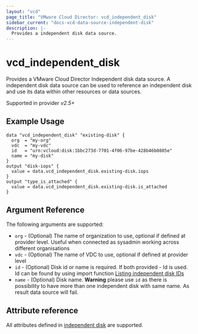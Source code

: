 ```yaml
---
layout: "vcd"
page_title: "VMware Cloud Director: vcd_independent_disk"
sidebar_current: "docs-vcd-data-source-independent-disk"
description: |-
  Provides a independent disk data source.
---
```


# vcd\_independent\_disk

Provides a VMware Cloud Director Independent disk data source. A independent disk data source can be used to reference an independent disk and use its 
data within other resources or data sources.

Supported in provider *v2.5+*

## Example Usage

```hcl
data "vcd_independent_disk" "existing-disk" {
  org  = "my-org"
  vdc  = "my-vdc"
  id   = "urn:vcloud:disk:1bbc273d-7701-4f06-97be-428b46b0805e"
  name = "my-disk"
}
output "disk-iops" {
  value = data.vcd_independent_disk.existing-disk.iops
}
output "type_is_attached" {
  value = data.vcd_independent_disk.existing-disk.is_attached
}
```

## Argument Reference

The following arguments are supported:

* `org` - (Optional) The name of organization to use, optional if defined at provider level. Useful when connected as sysadmin working across different organisations
* `vdc` - (Optional) The name of VDC to use, optional if defined at provider level
* `id` - (Optional) Disk id or name is required. If both provided - Id is used. Id can be found by using import function [Listing independent disk IDs](/providers/vmware/vcd/latest/docs/resources/independent_disk.html#listing-independent-disk-ids) 
* `name` - (Optional) Disk name.  **Warning** please use `id` as there is possibility to have more than one independent disk with same name. As result data source will fail.

## Attribute reference

All attributes defined in [independent disk](/providers/vmware/vcd/latest/docs/resources/independent_disk.html#attribute-reference) are supported.
